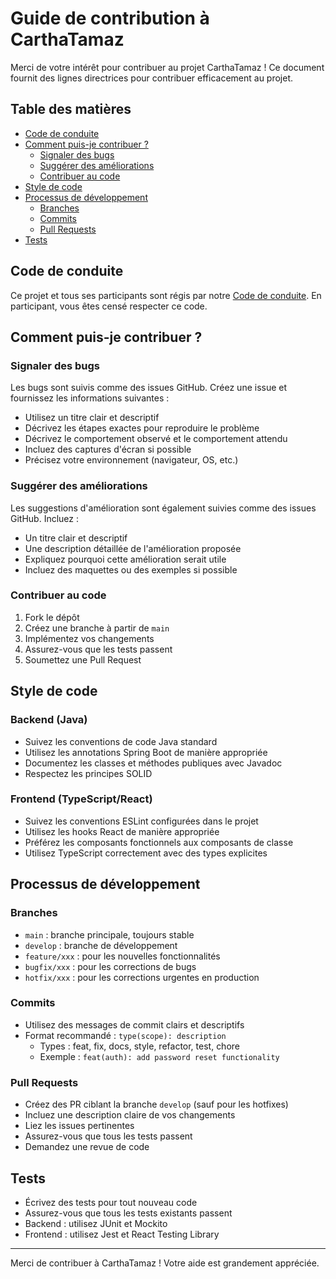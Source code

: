 # Guide de contribution à CarthaTamaz

Merci de votre intérêt pour contribuer au projet CarthaTamaz ! Ce document fournit des lignes directrices pour contribuer efficacement au projet.

## Table des matières

- [Code de conduite](#code-de-conduite)
- [Comment puis-je contribuer ?](#comment-puis-je-contribuer)
  - [Signaler des bugs](#signaler-des-bugs)
  - [Suggérer des améliorations](#suggérer-des-améliorations)
  - [Contribuer au code](#contribuer-au-code)
- [Style de code](#style-de-code)
- [Processus de développement](#processus-de-développement)
  - [Branches](#branches)
  - [Commits](#commits)
  - [Pull Requests](#pull-requests)
- [Tests](#tests)

## Code de conduite

Ce projet et tous ses participants sont régis par notre [Code de conduite](CODE_OF_CONDUCT.md). En participant, vous êtes censé respecter ce code.

## Comment puis-je contribuer ?

### Signaler des bugs

Les bugs sont suivis comme des issues GitHub. Créez une issue et fournissez les informations suivantes :

- Utilisez un titre clair et descriptif
- Décrivez les étapes exactes pour reproduire le problème
- Décrivez le comportement observé et le comportement attendu
- Incluez des captures d'écran si possible
- Précisez votre environnement (navigateur, OS, etc.)

### Suggérer des améliorations

Les suggestions d'amélioration sont également suivies comme des issues GitHub. Incluez :

- Un titre clair et descriptif
- Une description détaillée de l'amélioration proposée
- Expliquez pourquoi cette amélioration serait utile
- Incluez des maquettes ou des exemples si possible

### Contribuer au code

1. Fork le dépôt
2. Créez une branche à partir de `main`
3. Implémentez vos changements
4. Assurez-vous que les tests passent
5. Soumettez une Pull Request

## Style de code

### Backend (Java)

- Suivez les conventions de code Java standard
- Utilisez les annotations Spring Boot de manière appropriée
- Documentez les classes et méthodes publiques avec Javadoc
- Respectez les principes SOLID

### Frontend (TypeScript/React)

- Suivez les conventions ESLint configurées dans le projet
- Utilisez les hooks React de manière appropriée
- Préférez les composants fonctionnels aux composants de classe
- Utilisez TypeScript correctement avec des types explicites

## Processus de développement

### Branches

- `main` : branche principale, toujours stable
- `develop` : branche de développement
- `feature/xxx` : pour les nouvelles fonctionnalités
- `bugfix/xxx` : pour les corrections de bugs
- `hotfix/xxx` : pour les corrections urgentes en production

### Commits

- Utilisez des messages de commit clairs et descriptifs
- Format recommandé : `type(scope): description`
  - Types : feat, fix, docs, style, refactor, test, chore
  - Exemple : `feat(auth): add password reset functionality`

### Pull Requests

- Créez des PR ciblant la branche `develop` (sauf pour les hotfixes)
- Incluez une description claire de vos changements
- Liez les issues pertinentes
- Assurez-vous que tous les tests passent
- Demandez une revue de code

## Tests

- Écrivez des tests pour tout nouveau code
- Assurez-vous que tous les tests existants passent
- Backend : utilisez JUnit et Mockito
- Frontend : utilisez Jest et React Testing Library

---

Merci de contribuer à CarthaTamaz ! Votre aide est grandement appréciée.